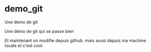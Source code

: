 # demo_git
Une demo de git 

Une démo de git qui se passe bien

Et maintenant on modifie depuis github.
mais aussi depuis ma machine locale et c'est cool. 

